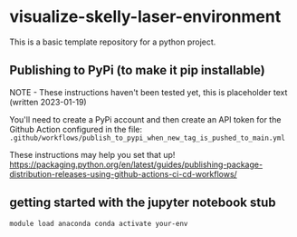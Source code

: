 # visualize-skelly-laser-environment

This is a basic template repository for a python project. 

## Publishing to PyPi (to make it pip installable)

NOTE - These instructions haven't been tested yet, this is placeholder text (written 2023-01-19)

You'll need to create a PyPi account and then create an API token for the Github Action configured in the file: `.github/workflows/publish_to_pypi_when_new_tag_is_pushed_to_main.yml` 

These instructions may help you set that up! https://packaging.python.org/en/latest/guides/publishing-package-distribution-releases-using-github-actions-ci-cd-workflows/

## getting started with the jupyter notebook stub

`module load anaconda
 conda activate your-env
 `